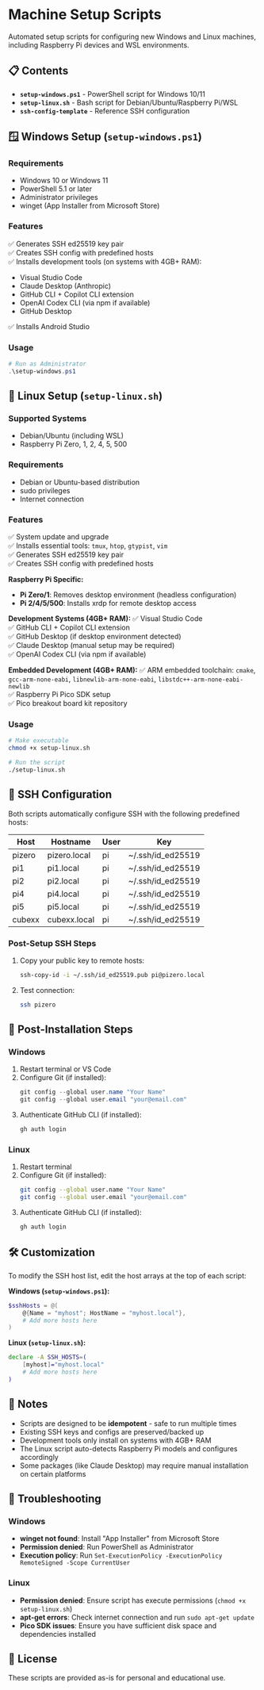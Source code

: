 # Machine Setup Scripts

Automated setup scripts for configuring new Windows and Linux machines, including Raspberry Pi devices and WSL environments.

## 📋 Contents

- **`setup-windows.ps1`** - PowerShell script for Windows 10/11
- **`setup-linux.sh`** - Bash script for Debian/Ubuntu/Raspberry Pi/WSL
- **`ssh-config-template`** - Reference SSH configuration

## 🪟 Windows Setup (`setup-windows.ps1`)

### Requirements
- Windows 10 or Windows 11
- PowerShell 5.1 or later
- Administrator privileges
- winget (App Installer from Microsoft Store)

### Features
✅ Generates SSH ed25519 key pair  
✅ Creates SSH config with predefined hosts  
✅ Installs development tools (on systems with 4GB+ RAM):
  - Visual Studio Code
  - Claude Desktop (Anthropic)
  - GitHub CLI + Copilot CLI extension
  - OpenAI Codex CLI (via npm if available)
  - GitHub Desktop
  
✅ Installs Android Studio

### Usage
```powershell
# Run as Administrator
.\setup-windows.ps1
```

## 🐧 Linux Setup (`setup-linux.sh`)

### Supported Systems
- Debian/Ubuntu (including WSL)
- Raspberry Pi Zero, 1, 2, 4, 5, 500

### Requirements
- Debian or Ubuntu-based distribution
- sudo privileges
- Internet connection

### Features
✅ System update and upgrade  
✅ Installs essential tools: `tmux`, `htop`, `gtypist`, `vim`  
✅ Generates SSH ed25519 key pair  
✅ Creates SSH config with predefined hosts  

**Raspberry Pi Specific:**
- **Pi Zero/1**: Removes desktop environment (headless configuration)
- **Pi 2/4/5/500**: Installs xrdp for remote desktop access

**Development Systems (4GB+ RAM):**
✅ Visual Studio Code  
✅ GitHub CLI + Copilot CLI extension  
✅ GitHub Desktop (if desktop environment detected)  
✅ Claude Desktop (manual setup may be required)  
✅ OpenAI Codex CLI (via npm if available)  

**Embedded Development (4GB+ RAM):**
✅ ARM embedded toolchain: `cmake`, `gcc-arm-none-eabi`, `libnewlib-arm-none-eabi`, `libstdc++-arm-none-eabi-newlib`  
✅ Raspberry Pi Pico SDK setup  
✅ Pico breakout board kit repository  

### Usage
```bash
# Make executable
chmod +x setup-linux.sh

# Run the script
./setup-linux.sh
```

## 🔐 SSH Configuration

Both scripts automatically configure SSH with the following predefined hosts:

| Host | Hostname | User | Key |
|------|----------|------|-----|
| pizero | pizero.local | pi | ~/.ssh/id_ed25519 |
| pi1 | pi1.local | pi | ~/.ssh/id_ed25519 |
| pi2 | pi2.local | pi | ~/.ssh/id_ed25519 |
| pi4 | pi4.local | pi | ~/.ssh/id_ed25519 |
| pi5 | pi5.local | pi | ~/.ssh/id_ed25519 |
| cubexx | cubexx.local | pi | ~/.ssh/id_ed25519 |

### Post-Setup SSH Steps
1. Copy your public key to remote hosts:
   ```bash
   ssh-copy-id -i ~/.ssh/id_ed25519.pub pi@pizero.local
   ```
2. Test connection:
   ```bash
   ssh pizero
   ```

## 🎯 Post-Installation Steps

### Windows
1. Restart terminal or VS Code
2. Configure Git (if installed):
   ```powershell
   git config --global user.name "Your Name"
   git config --global user.email "your@email.com"
   ```
3. Authenticate GitHub CLI (if installed):
   ```powershell
   gh auth login
   ```

### Linux
1. Restart terminal
2. Configure Git (if installed):
   ```bash
   git config --global user.name "Your Name"
   git config --global user.email "your@email.com"
   ```
3. Authenticate GitHub CLI (if installed):
   ```bash
   gh auth login
   ```

## 🛠️ Customization

To modify the SSH host list, edit the host arrays at the top of each script:

**Windows (`setup-windows.ps1`):**
```powershell
$sshHosts = @(
    @{Name = "myhost"; HostName = "myhost.local"},
    # Add more hosts here
)
```

**Linux (`setup-linux.sh`):**
```bash
declare -A SSH_HOSTS=(
    [myhost]="myhost.local"
    # Add more hosts here
)
```

## 📝 Notes

- Scripts are designed to be **idempotent** - safe to run multiple times
- Existing SSH keys and configs are preserved/backed up
- Development tools only install on systems with 4GB+ RAM
- The Linux script auto-detects Raspberry Pi models and configures accordingly
- Some packages (like Claude Desktop) may require manual installation on certain platforms

## 🔧 Troubleshooting

### Windows
- **winget not found**: Install "App Installer" from Microsoft Store
- **Permission denied**: Run PowerShell as Administrator
- **Execution policy**: Run `Set-ExecutionPolicy -ExecutionPolicy RemoteSigned -Scope CurrentUser`

### Linux
- **Permission denied**: Ensure script has execute permissions (`chmod +x setup-linux.sh`)
- **apt-get errors**: Check internet connection and run `sudo apt-get update`
- **Pico SDK issues**: Ensure you have sufficient disk space and dependencies installed

## 📄 License

These scripts are provided as-is for personal and educational use.
